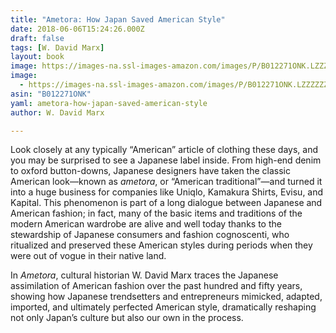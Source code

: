 ```yaml
---
title: "Ametora: How Japan Saved American Style"
date: 2018-06-06T15:24:26.000Z
draft: false
tags: [W. David Marx]
layout: book
image: https://images-na.ssl-images-amazon.com/images/P/B012271ONK.LZZZZZZZ.jpg
image: 
  - https://images-na.ssl-images-amazon.com/images/P/B012271ONK.LZZZZZZZ.jpg
asin: "B012271ONK"
yaml: ametora-how-japan-saved-american-style
author: W. David Marx

---
```


Look closely at any typically “American” article of clothing these days, and you may be surprised to see a Japanese label inside. From high-end denim to oxford button-downs, Japanese designers have taken the classic American look—known as *ametora*, or “American traditional”—and turned it into a huge business for companies like Uniqlo, Kamakura Shirts, Evisu, and Kapital. This phenomenon is part of a long dialogue between Japanese and American fashion; in fact, many of the basic items and traditions of the modern American wardrobe are alive and well today thanks to the stewardship of Japanese consumers and fashion cognoscenti, who ritualized and preserved these American styles during periods when they were out of vogue in their native land.  
  
In *Ametora*, cultural historian W. David Marx traces the Japanese assimilation of American fashion over the past hundred and fifty years, showing how Japanese trendsetters and entrepreneurs mimicked, adapted, imported, and ultimately perfected American style, dramatically reshaping not only Japan’s culture but also our own in the process.